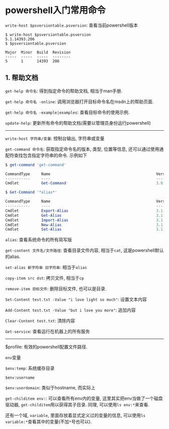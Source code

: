 # powershell入门常用命令

`write-host $psversiontable.psversion`: 查看当前powershell版本

```
$ write-host $psversiontable.psversion
5.1.14393.206
$ $psversiontable.psversion

Major  Minor  Build  Revision
-----  -----  -----  --------
5      1      14393  206
```

## 1. 帮助文档

`get-help 命令名`: 得到指定命令的帮助文档, 相当于man手册.

`get-help 命令名 -online`: 调用浏览器打开目标命令名在msdn上的帮助页面.

`get-help 命令名 -example|examples`: 查看目标命令的使用示例.

`update-help`: 更新所有命令的帮助文档(需要以管理员身份运行powershell)

------

`write-host 字符串/变量`: 控制台输出, 字符串或变量

`get-command 命令名`: 获取指定命令名的版本, 类型, 位置等信息, 还可以通过使用通配符查找包含指定字符串的命令. 示例如下

```ps1
$ get-command 'get-command'

CommandType     Name                                               Version    Source
-----------     ----                                               -------    ------
Cmdlet          Get-Command                                        3.0.0.0    Microsoft.PowerShell.Core

$ Get-Command '*alias*'

CommandType     Name                                               Version    Source
-----------     ----                                               -------    ------
Cmdlet          Export-Alias                                       3.1.0.0    Microsoft.PowerShell.Utility
Cmdlet          Get-Alias                                          3.1.0.0    Microsoft.PowerShell.Utility
Cmdlet          Import-Alias                                       3.1.0.0    Microsoft.PowerShell.Utility
Cmdlet          New-Alias                                          3.1.0.0    Microsoft.PowerShell.Utility
Cmdlet          Set-Alias                                          3.1.0.0    Microsoft.PowerShell.Utility
```

`alias`: 查看系统命令的所有简写版

`get-content 文件名/文件路径`: 查看目录文件内容, 相当于`cat`, 这是powershell默认的alias.

`set-alias 新字符串 旧字符串`: 相当于`alias`

`copy-item src dst`: 拷贝文件, 相当于`cp`

`remove-item 目标文件`: 删除目标文件, 也可以是目录.

`Set-Content test.txt -Value "i love light so much"`: 设置文本内容

`Add-Content test.txt -Value "but i love you more"`: 追加内容

`Clear-Content test.txt`: 清除内容

`Get-service`: 查看运行在机器上的所有服务

------

$profile: 有效的powershell配置文件路径.

`env`变量

`$env:temp`: 系统缓存目录

`$env:username`

`$env:userdomain`: 类似于hostname, 而实际上

`get-childitem env:`: 可以查看所有env内的变量, 这里其实把env当做了一个磁盘驱动器, `get-childitem`用以获得其子目录. 同理, 可以使用`ls env:*`来查看.


还有一个域, `variable`, 里面存放着显式定义过的变量的信息, 可以使用`ls variable:*`查看其中的变量(不加`*`号也可以).